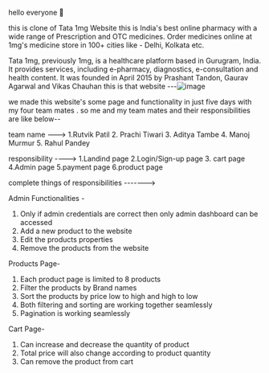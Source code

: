 hello everyone 👋


this is clone of Tata 1mg Website  this is  India's best online pharmacy with a wide range of Prescription and OTC medicines. Order medicines online at 1mg's medicine store in 100+ cities like - Delhi, Kolkata etc.


Tata 1mg, previously 1mg, is a healthcare platform based in Gurugram, India. It provides services, including e-pharmacy, diagnostics, e-consultation and health content. It was founded in April 2015 by Prashant Tandon, Gaurav Agarwal and Vikas Chauhan
this is that website ---![image](https://user-images.githubusercontent.com/112895946/229422156-2eced961-c395-4e23-a7e5-81d13a28a8b2.png)


we made this website's some page and functionality in just five days with my four team mates .
 so  me and my team mates and their responsibilities are like below--
 
 
 team name --->
 1.Rutvik Patil
2. Prachi Tiwari 
3. Aditya Tambe 
4. Manoj Murmur
5. Rahul Pandey

responsibility ---->
1.Landind page
 2.Login/Sign-up page
3. cart page 
 4.Admin page 
 5.payment page 
 6.product page 
 
 complete things of responsibilities ------->
 
 Admin Functionalities -
1) Only if admin credentials are correct then only admin dashboard can be accessed 
2) Add a new product to the website
3) Edit the products properties
4) Remove the products from the website

Products Page-
1) Each product page is limited to 8 products 
2) Filter the products by Brand names
3) Sort the products by price low to high and high to low
4) Both filtering and sorting are working together seamlessly
5) Pagination is working seamlessly

Cart Page-
1) Can increase and decrease the quantity of product
2) Total price will also change according to product quantity
3) Can remove the product from cart




